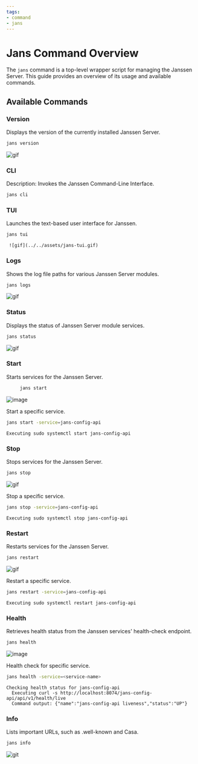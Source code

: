 ```yaml
---
tags:
- command
- jans
---
```



# Jans Command Overview

The `jans` command is a top-level wrapper script for managing the Janssen Server. 
This guide provides an overview of its usage and available commands.


## Available Commands

### Version

Displays the version of the currently installed Janssen Server.

```bash title="Command"
jans version
```
![gif](../../assets/jans_version.png)


### CLI

Description: Invokes the Janssen Command-Line Interface.
```bash title="Command"
jans cli
```



### TUI
Launches the text-based user interface for Janssen.

```bash title="Command"
jans tui
```
     ![gif](../../assets/jans-tui.gif)

### Logs

Shows the log file paths for various Janssen Server modules. 
```bash title="Command"
jans logs
```
![gif](../../assets/jans_logs.png)


### Status

Displays the status of Janssen Server module services.

```bash title="Command"
jans status
```
![gif](../../assets/jans_status.png)


### Start 

Starts services for the Janssen Server.

```bash title="Command"
     jans start
```
![image](../../assets/jans_start.png)

Start a specific service.

```bash title="sample command"
jans start -service=jans-config-api
```

```title="Sample Output"
Executing sudo systemctl start jans-config-api
```


### Stop

Stops services for the Janssen Server.
```bash title="Command"
jans stop
```

![gif](../../assets/jans_stop.png)

Stop a specific service.

```bash title="Command"
jans stop -service=jans-config-api
```
```title="Sample Output"
Executing sudo systemctl stop jans-config-api
```




### Restart 

Restarts services for the Janssen Server.

```bash title="Command"
jans restart
```
![gif](../../assets/jans_restart.png)

Restart a specific service.

```bash title="Sample Command"
jans restart -service=jans-config-api
```

```title="Sample Output"
Executing sudo systemctl restart jans-config-api
```



### Health

Retrieves health status from the Janssen services' health-check endpoint.

```bash title="Command"
jans health
```
![image](../../assets/jans_health.png)

Health check for specific service.

```bash title="Command"
jans health -service=<service-name>
```

```title="sample Output"
Checking health status for jans-config-api
  Executing curl -s http://localhost:8074/jans-config-api/api/v1/health/live
  Command output: {"name":"jans-config-api liveness","status":"UP"}
```



### Info

Lists important URLs, such as .well-known and Casa.

```bash title="Command"
jans info
```
![git](../../assets/jans_info.png)




